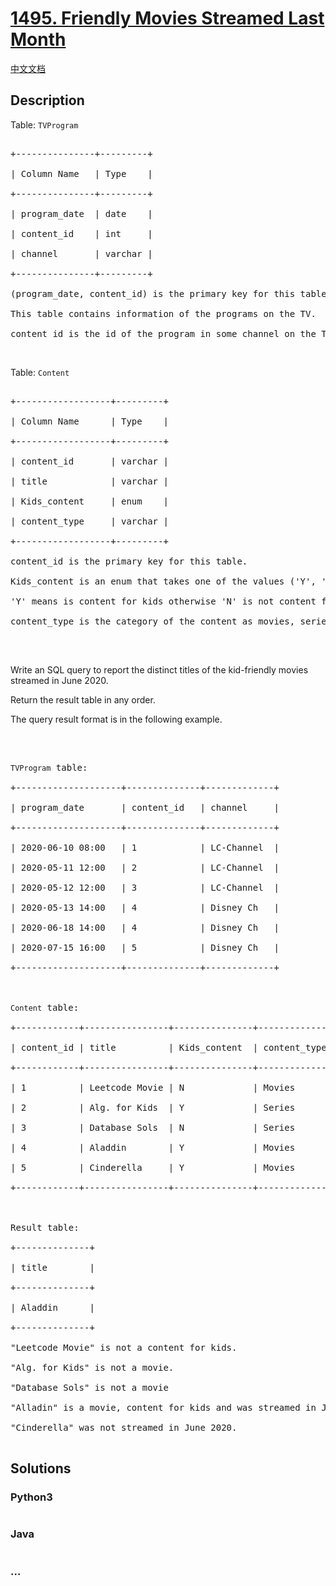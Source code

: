 # [1495. Friendly Movies Streamed Last Month](https://leetcode.com/problems/friendly-movies-streamed-last-month)

[中文文档](/solution/1400-1499/1495.Friendly%20Movies%20Streamed%20Last%20Month/README.md)

## Description

<p>Table: <code>TVProgram</code></p>



<pre>

+---------------+---------+

| Column Name   | Type    |

+---------------+---------+

| program_date  | date    |

| content_id    | int     |

| channel       | varchar |

+---------------+---------+

(program_date, content_id) is the primary key for this table.

This table contains information of the programs on the TV.

content_id is the id of the program in some channel on the TV.</pre>



<p>&nbsp;</p>



<p>Table: <code>Content</code></p>



<pre>

+------------------+---------+

| Column Name      | Type    |

+------------------+---------+

| content_id       | varchar |

| title            | varchar |

| Kids_content     | enum    |

| content_type     | varchar |

+------------------+---------+

content_id is the primary key for this table.

Kids_content is an enum that takes one of the values (&#39;Y&#39;, &#39;N&#39;) where: 

&#39;Y&#39; means is content for kids otherwise &#39;N&#39; is not content for kids.

content_type&nbsp;is the category of the content as movies, series, etc.

</pre>



<p>&nbsp;</p>



<p>Write an SQL query to&nbsp;report the distinct titles of the kid-friendly movies streamed in June 2020.</p>



<p>Return the result table in any order.</p>



<p>The query result format is in the following example.</p>



<p>&nbsp;</p>



<pre>

<code>TVProgram</code> table:

+--------------------+--------------+-------------+

| program_date       | content_id   | channel     |

+--------------------+--------------+-------------+

| 2020-06-10 08:00   | 1            | LC-Channel  |

| 2020-05-11 12:00   | 2            | LC-Channel  |

| 2020-05-12 12:00   | 3            | LC-Channel  |

| 2020-05-13 14:00   | 4            | Disney Ch   |

| 2020-06-18 14:00   | 4            | Disney Ch   |

| 2020-07-15 16:00   | 5            | Disney Ch   |

+--------------------+--------------+-------------+



<code>Content</code> table:

+------------+----------------+---------------+---------------+

| content_id | title          | Kids_content  | content_type  |

+------------+----------------+---------------+---------------+

| 1          | Leetcode Movie | N             | Movies        |

| 2          | Alg. for Kids  | Y             | Series        |

| 3          | Database Sols  | N             | Series        |

| 4          | Aladdin        | Y             | Movies        |

| 5          | Cinderella     | Y             | Movies        |

+------------+----------------+---------------+---------------+



Result table:

+--------------+

| title        |

+--------------+

| Aladdin      |

+--------------+

&quot;Leetcode Movie&quot; is not a content for kids.

&quot;Alg. for Kids&quot; is not a movie.

&quot;Database Sols&quot; is not a movie

&quot;Alladin&quot; is a movie, content for kids and was streamed in June 2020.

&quot;Cinderella&quot; was not streamed in June 2020.

</pre>

## Solutions

<!-- tabs:start -->

### **Python3**

```python

```

### **Java**

```java

```

### **...**

```

```

<!-- tabs:end -->

